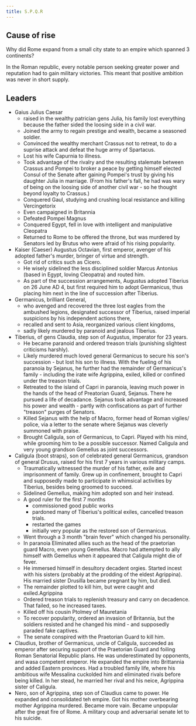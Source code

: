 ```yaml
---
title: S.P.Q.R
---
```


## Cause of rise
Why did Rome expand from a small city state to an empire which spanned 3 continents?

In the Roman republic, every notable person seeking greater power and reputation had to gain military victories. This meant that positive ambition was never in short supply.

## Leaders
- Gaius Julius Caesar
  - raised in the wealthy patrician gens Julia, his family lost everything because the father sided the loosing side in a civil war.
  - Joined the army to regain prestige and wealth, became a seasoned soldier.
  - Convinced the wealthy merchant Crassus not to retreat, to do a suprise attack and defeat the huge army of Spartacus.
  - Lost his wife Capurnia to illness.
  - Took advantage of the rivalry and the resulting stalemate between Crassus and Pompei to broker a peace by getting himself elected Consul of the Senate after gaining Pompei's trust by giving his daughter Julia in marriage. (From his father's fall, he had was wary of being on the loosing side of another civil war - so he thought beyond loyalty to Crassus.)
  - Conquered Gaul, studying and crushing local resistance and killing Vercingetorix
  - Even campaigned in Britannia
  - Defeated Pompei Magnus
  - Conquered Egypt, fell in love with intelligent and manipulative Cleopatra
  - Returned to Rome to be offered the throne, but was murdered by Senators led by Brutus who were afraid of his rising popularity.
- Kaiser (Caeser) Augustus Octavian, first emperor, avenger of his adopted father's murder, bringer of virtue and strength.
  - Got rid of critics such as Cicero.
  - He wisely sidelined the less disciplined soldier Marcus Antonius (based in Egypt, loving Cleopatra) and routed him.
  - As part of the succession arrangements, Augustus adopted Tiberius on 26 June AD 4, but first required him to adopt Germanicus, thus placing him next in the line of succession after Tiberius.
- Germanicus, brilliant General,
  - who avenged and recovered the three lost eagles from the ambushed legions, designated successor of Tiberius, raised imperial suspicions by his independent actions there,
  - recalled and sent to Asia, reorganized various client kingdoms,
  - sadly likely murdered by paranoid and jealous Tiberius.
- Tiberius, of gens Claudia, step son of Augustus, imperator for 23 years.
  - He became paranoid and ordered treason trials (punishing slightest criticisms harshly).
  - Likely murdered much loved general Germanicus to secure his son's succession - but lost his son to illness. With the fueling of his paranoia by Sejanus, he further had the remainder of Germanicus's family - including the irate wife Agrippina, exiled, killed or confined under the treason trials.
  - Retreated to the island of Capri in paranoia, leaving much power in the hands of the head of Preatorian Guard, Sejanus. There he pursued a life of decadance. Sejanus took advantage and increased his power and wealth - partly with confiscations as part of further "treason" purges of Senators.
  - Killed Sejanus with the help of Macro, former head of Roman vigiles/ police, via a letter to the senate where Sejanus was cleverly summoned with praise.
  - Brought Caligula, son of Germanicus, to Capri. Played with his mind, while grooming him to be a possible successor. Named Caligula and very young grandson Gemellus as joint successors. 
- Caligula (boot straps), son of celebrated general Germanicus, grandson of general Drusus, raised for his first 7 years in various military camps.
  - Traumatically witnessed the murder of his father, exile and imprisonment of family. Grew up in confinement, brought to Capri and supposedly made to participate in whimsical activities by Tiberius, besides being groomed to succeed. 
  - Sidelined Gemellus, making him adopted son and heir instead.
  - A good ruler for the first 7 months
    - commissioned good public works
    - pardoned many of Tiberius's political exiles, cancelled treason trials.
    - restarted the games
    - initially very popular as the restored son of Germanicus.
  - Went through a 3 month "brain fever" which changed his personality.
  - In paranoia Eliminated allies such as the head of the praetorian guard Macro, even young Gemellus. Macro had attempted to ally himself with Gemellus when it appeared that Caligula might die of fever.
  - He immersed himself in desultory decadent orgies. Started incest with his sisters (probably at the prodding of the eldest Agrippina). His married sister Drusilla became pregnant by him, but died.
  - The remainder plotted to kill him, but were caught and exiled.Agrippina
  - Ordered treason trials to replenish treasury and carry on decadence. That failed, so he increased taxes.
  - Killed off his cousin Ptolmey of Mauretania
  - To recover popularity, ordered an invasion of Britannia, but the soldiers resisted and he changed his mind - and supposedly paraded fake captives.
  - The senate conspired with the Praetorian Guard to kill him.
- Claudius, brother of Germanicus, uncle of Caligula, succeeded as emperor after securing support of the Praetorian Guard and foiling Roman Senatorial Republic plans. He was underestimated by opponents, and wasa  competent emperor. He expanded the empire into Brittannia and added Eastern provinces. Had a troubled family life, where his ambitious wife Messalina cuckolded him and eliminated rivals before being killed. In her stead, he married her rival and his neice, Agrippina sister of Caligula.
- Nero, son of Agrippina, step son of Claudius came to power. He expanded and consolidated teh empire. Got his mother overbearing mother Agrippina murdered. Became more vain. Became unpopular after the great fire of Rome. A military coup and adversarial senate let to his suicide.